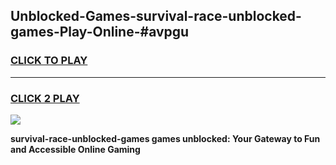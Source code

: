 
## Unblocked-Games-survival-race-unblocked-games-Play-Online-#avpgu
<h3>
<a href="https://premium.freeplayer.one?title=survival-race-unblocked-games&ref=27F">CLICK TO PLAY</a></h3>
<hr>

<h3>
<a href="https://premium.freeplayer.one?title=survival-race-unblocked-games&ref=27F">CLICK 2 PLAY</a>
  
</h3>

<a href="https://premium.freeplayer.one?title=survival-race-unblocked-games&ref=27F"><img src="https://clearcache.store/games.png"></a>


**survival-race-unblocked-games games unblocked: Your Gateway to Fun and Accessible Online Gaming**

